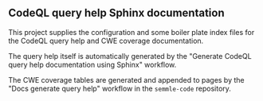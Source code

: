 CodeQL query help Sphinx documentation
--------------------------------------

This project supplies the configuration and some boiler plate
index files for the CodeQL query help and CWE coverage documentation.

The query help itself is automatically generated by the
"Generate CodeQL query help documentation using Sphinx" workflow.

The CWE coverage tables are generated and appended to pages by the "Docs generate query help" workflow in the `semmle-code` repository.
